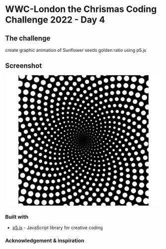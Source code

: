 # WWC-London the Chrismas Coding Challenge 2022 - Day 4

## The challenge

create graphic animation of Sunflower seeds golden ratio using p5.js

## Screenshot

![screenshot](./screenshot.png)

### Built with

- [p5.js](https://p5js.org/) - JavaScript library for creative coding

### Acknowledgement & inspiration

<a href=""></a>
